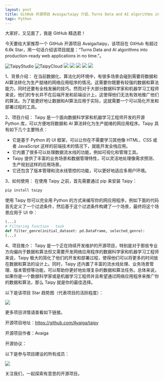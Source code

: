 ```yaml
---
layout: post
title: GitHub 开源项目 Avaiga/taipy 介绍，Turns Data and AI algorithms into production-ready web applications in no time.
tags: Python
---
```


大家好，又见面了，我是 GitHub 精选君！

今天要给大家推荐一个 GitHub 开源项目 Avaiga/taipy，该项目在 GitHub 有超过 6.6k Star，用一句话介绍该项目就是：“Turns Data and AI algorithms into production-ready web applications in no time.”。



![TaipyStudio](https://github.com/Avaiga/taipy/raw/develop/readme_img/readme_demo_studio.gif)
![TaipyCloud](https://github.com/Avaiga/taipy/raw/develop/readme_img/readme_cloud_demo.gif)
![](https://raw.githubusercontent.com/Avaiga/taipy/master/readme_img/readme_logo.png)
![](https://raw.githubusercontent.com/Avaiga/taipy/master/readme_img/gui_creation.webp)
![](https://raw.githubusercontent.com/Avaiga/taipy/master/readme_img/scenario_and_data_mgt.gif)
![](https://github.com/Avaiga/taipy/raw/develop/readme_img/readme_exec_graph.png)
![](https://raw.githubusercontent.com/Avaiga/taipy/master/readme_img/readme_app.gif)



1、背景介绍：
在当前数据化、算法化的环境中，有很多场景会碰到需要将数据和AI算法转化为生产就绪的网络应用程序的情况。这需要你既要有较强的数据和算法能力，同时还要有全栈发展的技巧。然而对于大部分数据科学家和机器学习工程师来说，他们的专长并不在后端开发和前端设计上，这使得他们无法有效地推广他们的算法。为了能更好地让数据和AI算法应用于实际，这就需要一个可以简化开发和部署过程的工具。

2、项目介绍：
Taipy 是一个面向数据科学家和机器学习工程师开发的开源 Python 库，可以方便地将数据和 AI 算法转化为生产就绪的网应用程序。Taipy 具有如下几个主要特点：
- 它是基于 Python 的 UI 框架，可以让你在不需要学习其他像 HTML、CSS 或者 JavaScript 这样的前端技术的情况下，就能开发全栈应用。
- 它内置了很多可以处理数据流水线的功能，例如可视化和管理工具。
- Taipy 提供了丰富的业务场景和数据管理特性，可以灵活地处理像需求预测、生产规划这样的应用场景。
- 它还包含了版本管理和流水线管控的功能，可以更好地适应多用户环境。

3、如何使用：
在使用 Taipy 之前，首先需要通过 pip 来安装 Taipy：
```bash
pip install taipy
```
使用 Taipy 你可以完全用 Python 的方式来编写你的网应用程序，例如下面的代码首先定义了一个过滤条件，然后基于这个过滤条件构建了一个场景，最终将这个场景应用于 UI 中：
```python
(...)
# Filtering function - task
def filter_genre(initial_dataset: pd.DataFrame, selected_genre):
(...)
```

4、项目推介：
Taipy 是一个正在持续开发维护的开源项目，特别是对于那些专业方向偏向于数据和算法但又需要开发网络应用程序的数据科学家和机器学习工程师来说，Taipy 极大的简化了他们的开发和部署过程，使得他们可以将更多的时间放在数据和算法的设计上。同时，Taipy 还内置了丰富的流水线处理、业务场景管理、版本管控等功能，可以帮助你更好地处理复杂的数据和算法任务。总体来说，如果你是一个数据科学家或是机器学习工程师并且希望通过网络应用程序来推广你的数据和算法，那么 Taipy 就是你的最佳选择。


以下是该项目 Star 趋势图（代表项目的活跃程度）：

![](https://api.star-history.com/svg?repos=Avaiga/taipy&type=Timeline)

更多项目详情请查看如下链接。

开源项目地址：https://github.com/Avaiga/taipy 

开源项目作者：Avaiga

开源协议：

以下是参与项目建设的所有成员：

![](https://contrib.rocks/image?repo=Avaiga/taipy)

关注我们，一起探索有意思的开源项目。

